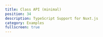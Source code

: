 ```yaml
---
title: Class API (minimal)
position: 34
description: TypeScript Support for Nuxt.js
category: Examples
fullscreen: true
---
```



<Example name="class-api/minimal" />
